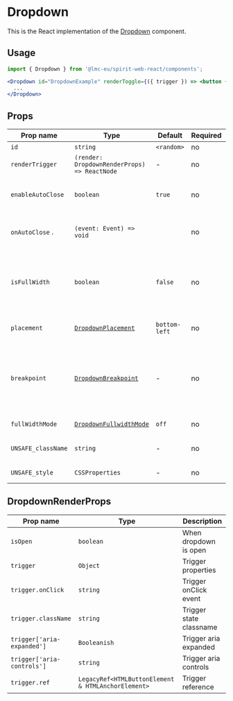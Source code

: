 # Dropdown

This is the React implementation of the [Dropdown] component.

## Usage

```jsx
import { Dropdown } from '@lmc-eu/spirit-web-react/components';
```

```jsx
<Dropdown id="DropdownExample" renderToggle={({ trigger }) => <button {...trigger}>...</button>}>
  ...
</Dropdown>
```

## Props

| Prop name          | Type                                             | Default       | Required | Description                                                                                                                |
| ------------------ | ------------------------------------------------ | ------------- | -------- | -------------------------------------------------------------------------------------------------------------------------- |
| `id`               | `string`                                         | `<random>`    | no       | Component id                                                                                                               |
| `renderTrigger`    | `(render: DropdownRenderProps) => ReactNode`     | -             | no       | Properties for trigger render                                                                                              |
| `enableAutoClose`  | `boolean`                                        | `true`        | no       | Enables close on click outside of Dropdown                                                                                 |
| `onAutoClose` .    | `(event: Event) => void`                         |               | no       | Callback on close on click outside of Dropdown                                                                             |
| `isFullWidth`      | `boolean`                                        | `false`       | no       | [**DEPRECATED**][deprecated] in favor of `fullWidthMode`; Whether is component displayed in full width                     |
| `placement`        | [`DropdownPlacement`][dropdownplacement]         | `bottom-left` | no       | Alignment of the component                                                                                                 |
| `breakpoint`       | [`DropdownBreakpoint`][dropdownbreakpoint]       | -             | no       | [**DEPRECATED**][deprecated] in favor of `fullWidthMode`; Breakpoint to switch from the full-width to the auto-width mode. |
| `fullWidthMode`    | [`DropdownFullwidthMode`][dropdownfullwidthmode] | `off`         | no       | Full-width mode                                                                                                            |
| `UNSAFE_className` | `string`                                         | -             | no       | Wrapper custom classname                                                                                                   |
| `UNSAFE_style`     | `CSSProperties`                                  | -             | no       | Wrapper custom style                                                                                                       |

## DropdownRenderProps

| Prop name                  | Type                                               | Description             |
| -------------------------- | -------------------------------------------------- | ----------------------- |
| `isOpen`                   | `boolean`                                          | When dropdown is open   |
| `trigger`                  | `Object`                                           | Trigger properties      |
| `trigger.onClick`          | `string`                                           | Trigger onClick event   |
| `trigger.className`        | `string`                                           | Trigger state classname |
| `trigger['aria-expanded']` | `Booleanish`                                       | Trigger aria expanded   |
| `trigger['aria-controls']` | `string`                                           | Trigger aria controls   |
| `trigger.ref`              | `LegacyRef<HTMLButtonElement & HTMLAnchorElement>` | Trigger reference       |

[dropdown]: https://github.com/lmc-eu/spirit-design-system/tree/main/packages/web/src/scss/components/Dropdown
[dropdownplacement]: https://github.com/lmc-eu/spirit-design-system/blob/main/packages/web-react/src/types/dropdown.ts#L4
[dropdownbreakpoint]: https://github.com/lmc-eu/spirit-design-system/blob/main/packages/web-react/src/types/dropdown.ts#L11
[dropdownfullwidthmode]: https://github.com/lmc-eu/spirit-design-system/blob/main/packages/web-react/src/types/dropdown.ts#L19
[deprecated]: https://github.com/lmc-eu/spirit-design-system/tree/main/packages/web-react/README.md#deprecations
